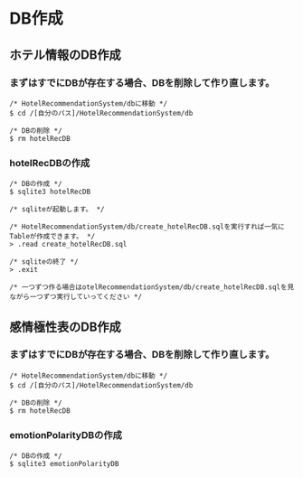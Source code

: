 # DB作成

## ホテル情報のDB作成

### まずはすでにDBが存在する場合、DBを削除して作り直します。
```
/* HotelRecommendationSystem/dbに移動 */
$ cd /[自分のパス]/HotelRecommendationSystem/db

/* DBの削除 */
$ rm hotelRecDB
```

### hotelRecDBの作成
```
/* DBの作成 */
$ sqlite3 hotelRecDB

/* sqliteが起動します。 */

/* HotelRecommendationSystem/db/create_hotelRecDB.sqlを実行すれば一気にTableが作成できます。 */
> .read create_hotelRecDB.sql

/* sqliteの終了 */
> .exit

/* 一つずつ作る場合はotelRecommendationSystem/db/create_hotelRecDB.sqlを見ながら一つずつ実行していってください */
```

## 感情極性表のDB作成
### まずはすでにDBが存在する場合、DBを削除して作り直します。
```
/* HotelRecommendationSystem/dbに移動 */
$ cd /[自分のパス]/HotelRecommendationSystem/db

/* DBの削除 */
$ rm hotelRecDB
```

### emotionPolarityDBの作成
```
/* DBの作成 */
$ sqlite3 emotionPolarityDB



```
